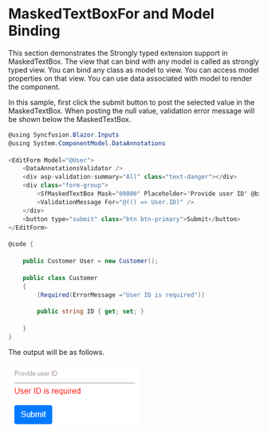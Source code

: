 # MaskedTextBoxFor and Model Binding

This section demonstrates the Strongly typed extension support in MaskedTextBox. The view that can bind with any model is called as
strongly typed view. You can bind any class as model to view.
You can access model properties on that view. You can use data associated with model to render the component.

In this sample, first click the submit button to post the selected value in the MaskedTextBox. When posting the null value,
validation error message will be shown below the MaskedTextBox.

```csharp
@using Syncfusion.Blazor.Inputs
@using System.ComponentModel.DataAnnotations

<EditForm Model="@User">
    <DataAnnotationsValidator />
    <div asp-validation-summary="All" class="text-danger"></div>
    <div class="form-group">
        <SfMaskedTextBox Mask="00000" Placeholder='Provide user ID' @bind-Value="@User.ID"></SfMaskedTextBox>
        <ValidationMessage For="@(() => User.ID)" />
    </div>
    <button type="submit" class="btn btn-primary">Submit</button>
</EditForm>

@code {

    public Customer User = new Customer();

    public class Customer
    {
        [Required(ErrorMessage ="User ID is required")]

        public string ID { get; set; }

    }
}
```

The output will be as follows.

![MaskedTextBox Sample](../images/validation.png)
